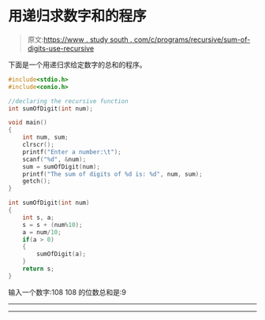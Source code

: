# 用递归求数字和的程序

> 原文:[https://www . study south . com/c/programs/recursive/sum-of-digits-use-recursive](https://www.studytonight.com/c/programs/recursion/sum-of-digits-using-recursion)

下面是一个用递归求给定数字的总和的程序。

```cpp
#include<stdio.h>
#include<conio.h>

//declaring the recursive function
int sumOfDigit(int num);

void main()
{
    int num, sum;
    clrscr();
    printf("Enter a number:\t");
    scanf("%d", &num);
    sum = sumOfDigit(num);
    printf("The sum of digits of %d is: %d", num, sum);
    getch();
}

int sumOfDigit(int num)
{
    int s, a;
    s = s + (num%10);
    a = num/10;
    if(a > 0)
    {
        sumOfDigit(a);
    }
    return s;
}
```

输入一个数字:108 108 的位数总和是:9

* * *

* * *